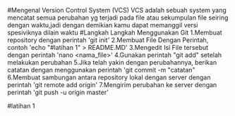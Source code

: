 #Mengenal Version Control System (VCS)
VCS adalah sebuah system yang mencatat semua perubahan yg terjadi pada file atau sekumpulan file seiring dengan waktu,jadi dengan demikian kamu dapat memanggil versi spesiviknya dilain waktu
#Langkah Langkah Menggunakan Git
1.Membuat repository dengan perintah 'git init'
2.Membuat File Dengan Perintah, contoh 'echo "#latihan 1" > README.MD'
3.Mengedit Isi File tersebut dengan perintah 'nano <nama_file>'
4.Gunakan perintah "git add" setelah melakukan perubahan 
5.Jika telah yakin dengan perubahannya, berikan catatan dengan menggunakan perintah 'git commit -m "catatan"
6.Membuat sambungan antara repository lokal dengan server dengan perintah 'git remote add origin'
7.Mengirim perubahan ke server dengan perintah 'git push -u origin master'

#latihan 1
